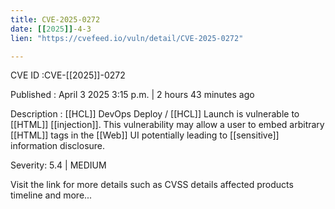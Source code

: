 ```yaml
---
title: CVE-2025-0272
date: [[2025]]-4-3
lien: "https://cvefeed.io/vuln/detail/CVE-2025-0272"

---
```


CVE ID :CVE-[[2025]]-0272

Published :  April 3
2025
3:15 p.m. | 2 hours
43 minutes ago

Description : [[HCL]] DevOps Deploy / [[HCL]] Launch is vulnerable to [[HTML]] [[injection]]. This vulnerability may allow a user to embed arbitrary [[HTML]] tags in the [[Web]] UI potentially leading to [[sensitive]] information disclosure.

Severity: 5.4 | MEDIUM

Visit the link for more details
such as CVSS details
affected products
timeline
and more...
